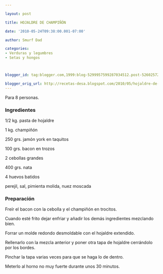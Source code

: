 ```yaml
---

layout: post

title: HOJALDRE DE CHAMPIÑÓN

date: '2010-05-24T09:38:00.001-07:00'

author: Smurf Dad

categories:
- Verduras y legumbres
- Setas y hongos



blogger_id: tag:blogger.com,1999:blog-5299957599287034512.post-5260257259586294054

blogger_orig_url: http://recetas-desa.blogspot.com/2010/05/hojaldre-de-champinon.html
---
```


Para 8 personas.

<h3>Ingredientes</h3>

1/2 kg. pasta de hojaldre

1 kg. champiñón

250 grs. jamón york en taquitos

100 grs. bacon en trozos

2 cebollas grandes

400 grs. nata

4 huevos batidos

perejil, sal, pimienta molida, nuez moscada

<h3>Preparación</h3>

Freír el bacon con la cebolla y el champiñón en trocitos.

Cuando esté frito dejar enfriar y añadir los demás ingredientes mezclando bien.

Forrar un molde redondo desmoldable con el hojaldre extendido.

Rellenarlo con la mezcla anterior y poner otra tapa de hojaldre cerrándolo por los bordes.

Pinchar la tapa varias veces para que se haga lo de dentro.

Meterlo al horno no muy fuerte durante unos 30 minutos.